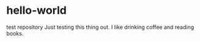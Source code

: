 # hello-world
test repository
Just testing this thing out.
I like drinking coffee and reading books.
